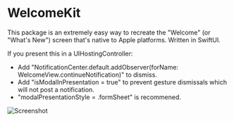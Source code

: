 # WelcomeKit

This package is an extremely easy way to recreate the "Welcome" (or "What's New") screen that's native to Apple platforms. Written in SwiftUI.

If you present this in a UIHostingController:
- Add "NotificationCenter.default.addObserver(forName: WelcomeView.continueNotification)" to dismiss.
- Add "isModalInPresentation = true" to prevent gesture dismissals which will not post a notification.
- "modalPresentationStyle = .formSheet" is recommened.

![Screenshot](https://i.ibb.co/w0Vc3Fj/IMG-1439.png)
